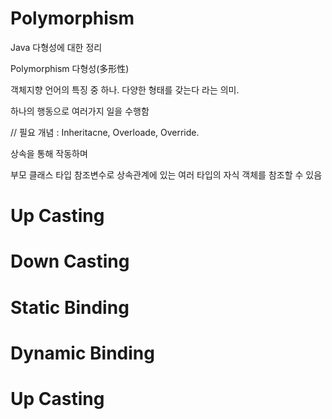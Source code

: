 # Polymorphism
Java 다형성에 대한 정리


Polymorphism 다형성(多形性)

객체지향 언어의 특징 중 하나. 다양한 형태를 갖는다 라는 의미.

하나의 행동으로 여러가지 일을 수행함

// 필요 개념 : Inheritacne, Overloade, Override.

상속을 통해 작동하며

부모 클래스 타입 참조변수로 상속관계에 있는 여러 타입의 자식 객체를 참조할 수 있음

# Up Casting

# Down Casting

# Static Binding

# Dynamic Binding

# Up Casting

